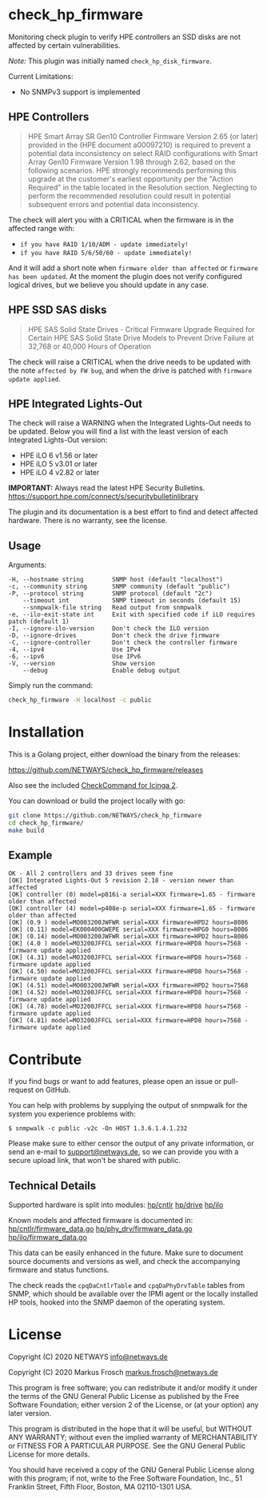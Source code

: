 # check_hp_firmware

Monitoring check plugin to verify HPE controllers an SSD disks are not affected by certain vulnerabilities.

*Note:* This plugin was initially named `check_hp_disk_firmware`.

Current Limitations:

* No SNMPv3 support is implemented

## HPE Controllers

> HPE Smart Array SR Gen10 Controller Firmware Version 2.65 (or later) provided in the (HPE document a00097210) is
> required to prevent a potential data inconsistency on select RAID configurations with Smart Array Gen10 Firmware
> Version 1.98 through 2.62, based on the following scenarios. HPE strongly recommends performing this upgrade at the
> customer's earliest opportunity per the "Action Required" in the table located in the Resolution section.
> Neglecting to perform the recommended resolution could result in potential subsequent errors and potential data
> inconsistency.

The check will alert you with a CRITICAL when the firmware is in the affected range with:

* `if you have RAID 1/10/ADM - update immediately!`
* `if you have RAID 5/6/50/60 - update immediately!`

And it will add a short note when `firmware older than affected` or `firmware has been updated`. At the moment the
plugin does not verify configured logical drives, but we believe you should update in any case.

## HPE SSD SAS disks

> HPE SAS Solid State Drives - Critical Firmware Upgrade Required for Certain HPE SAS Solid State Drive Models to
> Prevent Drive Failure at 32,768 or 40,000 Hours of Operation

The check will raise a CRITICAL when the drive needs to be updated with the note `affected by FW bug`, and when
the drive is patched with `firmware update applied`.

## HPE Integrated Lights-Out

The check will raise a WARNING when the Integrated Lights-Out needs to be updated. Below you will find a list with
the least version of each Integrated Lights-Out version:

- HPE iLO 6 v1.56 or later
- HPE iLO 5 v3.01 or later
- HPE iLO 4 v2.82 or later

**IMPORTANT:** Always read the latest HPE Security Bulletins. https://support.hpe.com/connect/s/securitybulletinlibrary

The plugin and its documentation is a best effort to find and detect affected hardware. There is no warranty, see the license.

## Usage

Arguments:

```
-H, --hostname string        SNMP host (default "localhost")
-c, --community string       SNMP community (default "public")
-P, --protocol string        SNMP protocol (default "2c")
    --timeout int            SNMP timeout in seconds (default 15)
    --snmpwalk-file string   Read output from snmpwalk
-e, --ilo-exit-state int     Exit with specified code if iLO requires patch (default 1)
-I, --ignore-ilo-version     Don't check the ILO version
-D, --ignore-drives          Don't check the drive firmware
-C, --ignore-controller      Don't check the controller firmware
-4, --ipv4                   Use IPv4
-6, --ipv6                   Use IPv6
-V, --version                Show version
    --debug                  Enable debug output
```

Simply run the command:

```bash
check_hp_firmware -H localhost -c public
```

# Installation

This is a Golang project, either download the binary from the releases:

https://github.com/NETWAYS/check_hp_firmware/releases

Also see the included [CheckCommand for Icinga 2](icinga2.conf).

You can download or build the project locally with go:

```bash
git clone https://github.com/NETWAYS/check_hp_firmware
cd check_hp_firmware/
make build
```

## Example

    OK - All 2 controllers and 33 drives seem fine
    [OK] Integrated Lights-Out 5 revision 2.18 - version newer than affected
    [OK] controller (0) model=p816i-a serial=XXX firmware=1.65 - firmware older than affected
    [OK] controller (4) model=p408e-p serial=XXX firmware=1.65 - firmware older than affected
    [OK] (0.9 ) model=MO003200JWFWR serial=XXX firmware=HPD2 hours=8086
    [OK] (0.11) model=EK000400GWEPE serial=XXX firmware=HPG0 hours=8086
    [OK] (0.14) model=MO003200JWFWR serial=XXX firmware=HPD2 hours=8086
    [OK] (4.0 ) model=MO3200JFFCL serial=XXX firmware=HPD8 hours=7568 - firmware update applied
    [OK] (4.31) model=MO3200JFFCL serial=XXX firmware=HPD8 hours=7568 - firmware update applied
    [OK] (4.50) model=MO3200JFFCL serial=XXX firmware=HPD8 hours=7568 - firmware update applied
    [OK] (4.51) model=MO003200JWFWR serial=XXX firmware=HPD2 hours=7568
    [OK] (4.52) model=MO3200JFFCL serial=XXX firmware=HPD8 hours=7568 - firmware update applied
    [OK] (4.78) model=MO3200JFFCL serial=XXX firmware=HPD8 hours=7568 - firmware update applied
    [OK] (4.81) model=MO3200JFFCL serial=XXX firmware=HPD8 hours=7568 - firmware update applied


# Contribute

If you find bugs or want to add features, please open an issue or pull-request on GitHub.

You can help with problems by supplying the output of snmpwalk for the system you experience problems with:

    $ snmpwalk -c public -v2c -On HOST 1.3.6.1.4.1.232

Please make sure to either censor the output of any private information, or send an e-mail to support@netways.de,
so we can provide you with a secure upload link, that won't be shared with public.

## Technical Details

Supported hardware is split into modules: [hp/cntlr](hp/cntlr) [hp/drive](hp/drive) [hp/ilo](hp/ilo)

Known models and affected firmware is documented in: [hp/cntlr/firmware_data.go](hp/cntlr/firmware_data.go) [hp/phy_drv/firmware_data.go](hp/phy_drv/firmware_data.go) [hp/ilo/firmware_data.go](hp/ilo/firmware_data.go)

This data can be easily enhanced in the future. Make sure to document source documents and versions as well, and check
the accompanying firmware and status functions.

The check reads the `cpqDaCntlrTable` and `cpqDaPhyDrvTable` tables from SNMP, which should be available over the
IPMI agent or the locally installed HP tools, hooked into the SNMP daemon of the operating system.

# License

Copyright (C) 2020 NETWAYS <info@netways.de>

Copyright (C) 2020 Markus Frosch <markus.frosch@netways.de>

This program is free software; you can redistribute it and/or modify
it under the terms of the GNU General Public License as published by
the Free Software Foundation; either version 2 of the License, or
(at your option) any later version.

This program is distributed in the hope that it will be useful,
but WITHOUT ANY WARRANTY; without even the implied warranty of
MERCHANTABILITY or FITNESS FOR A PARTICULAR PURPOSE.  See the
GNU General Public License for more details.

You should have received a copy of the GNU General Public License along
with this program; if not, write to the Free Software Foundation, Inc.,
51 Franklin Street, Fifth Floor, Boston, MA 02110-1301 USA.
